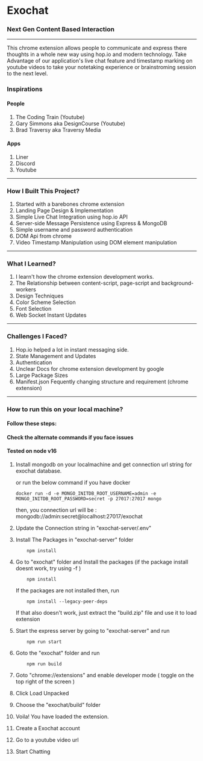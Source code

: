 
# Exochat
### Next Gen Content Based Interaction
---

This chrome extension allows people to communicate and express there thoughts in a whole new way using hop.io and modern technology.
Take Advantage of our application's live chat feature and timestamp marking on youtube videos to take your notetaking experience or brainstroming session to the next level.

### Inspirations

#### People
1. The Coding Train (Youtube)
2. Gary Simmons aka DesignCourse (Youtube)
3. Brad Traversy aka Traversy Media

#### Apps
1. Liner
2. Discord
3. Youtube

---

### How I Built This Project?
1. Started with a barebones chrome extension
2. Landing Page Design & Implementation
3. Simple Live Chat Integration using hop.io API
4. Server-side Message Persistence using Express & MongoDB
5. Simple username and password authentication
6. DOM Api from chrome
7. Video Timestamp Manipulation using DOM element manipulation

---

### What I Learned?
1. I learn't how the chrome extension development works.
2. The Relationship between content-script, page-script and background-workers
3. Design Techniques
4. Color Scheme Selection
5. Font Selection
6. Web Socket Instant Updates

---

### Challenges I Faced?
1. Hop.io helped a lot in instant messaging side.
2. State Management and Updates
3. Authentication
4. Unclear Docs for chrome extension development by google
5. Large Package Sizes
6. Manifest.json Fequently changing structure and requirement (chrome extension)

---

### How to run this on your local machine?
#### Follow these steps:
#### Check the alternate commands if you face issues
#### Tested on node v16

1. Install mongodb on your localmachine and get connection url string for exochat database.
    
    or run the below command if you have docker
    
    ```
    docker run -d -e MONGO_INITDB_ROOT_USERNAME=admin -e MONGO_INITDB_ROOT_PASSWORD=secret -p 27017:27017 mongo
    ```
    then, you connection url will be : mongodb://admin:secret@localhost:27017/exochat

2. Update the Connection string in "exochat-server/.env"
3. Install The Packages in "exochat-server" folder
    ```
        npm install
    ```
4. Go to "exochat" folder and Install the packages (if the package install doesnt work, try using -f )

    ```
        npm install
    ```
    If the packages are not installed then, run
    ```
        npm install --legacy-peer-deps
    ```
    If that also doesn't work, just extract the "build.zip" file and use it to load extension



5. Start the express server by going to "exochat-server" and run
    ```
        npm run start
    ```
6. Goto the "exochat" folder and run 
    ```
        npm run build
    ```
7. Goto "chrome://extensions" and enable developer mode ( toggle on the top right of the screen )

8. Click Load Unpacked

9. Choose the "exochat/build" folder
10. Voila! You have loaded the extension.
11. Create a Exochat account
12. Go to a youtube video url
13. Start Chatting